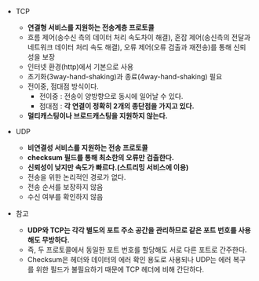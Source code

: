 
- TCP
    - **연결형 서비스를 지원하는 전송계층 프로토콜**
    - 흐름 제어(송수신 측의 데이터 처리 속도차이 해결), 혼잡 제어(송신측의 전달과 네트워크 데이터 처리 속도 해결), 오류 제어(오류 검출과 재전송)를 통해 신뢰성을 보장
    - 인터넷 환경(http)에서 기본으로 사용
    - 초기화(3way-hand-shaking)과 종료(4way-hand-shaking) 필요
    - 전이중, 점대점 방식이다.
        - 전이중 : 전송이 양방향으로 동시에 일어날 수 있다.
        - 점대점 : **각 연결이 정확히 2개의 종단점을 가지고 있다.**
    - **멀티캐스팅이나 브로드캐스팅을 지원하지 않는다.**


- UDP
    - **비연결성 서비스를 지원하는 전송 프로토콜**
    - **checksum 필드를 통해 최소한의 오류만 검출한다.**
    - **신뢰성이 낮지만 속도가 빠르다.(스트리밍 서비스에 이용)**
    - 전송을 위한 논리적인 경로가 없다.
    - 전송 순서를 보장하지 않음
    - 수신 여부를 확인하지 않음


- 참고
    - **UDP와 TCP는 각각 별도의 포트 주소 공간을 관리하므로 같은 포트 번호를 사용해도 무방하다.**
    - 즉, 두 프로토콜에서 동일한 포트 번호를 할당해도 서로 다른 포트로 간주한다.
    - Checksum은 헤더와 데이터의 에러 확인 용도로 사용되나 UDP는 에러 복구를 위한 필드가 불필요하기 때문에 TCP 헤더에 비해 간단하다.
